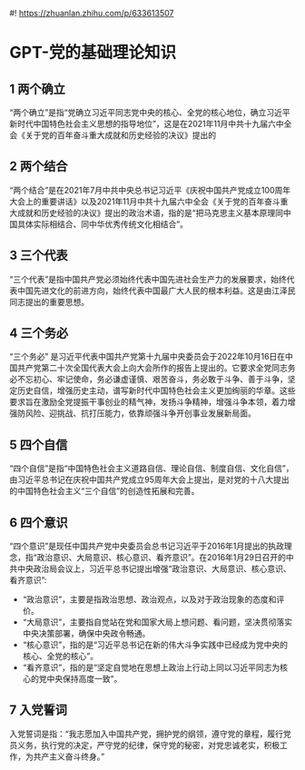 #! https://zhuanlan.zhihu.com/p/633613507
# GPT-党的基础理论知识
## 1 两个确立
“两个确立”是指“党确立习近平同志党中央的核心、全党的核心地位，确立习近平新时代中国特色社会主义思想的指导地位”，这是在2021年11月中共十九届六中全会《关于党的百年奋斗重大成就和历史经验的决议》提出的

## 2 两个结合
“两个结合”是在2021年7月中共中央总书记习近平《庆祝中国共产党成立100周年大会上的重要讲话》以及2021年11月中共十九届六中全会《关于党的百年奋斗重大成就和历史经验的决议》提出的政治术语，指的是“把马克思主义基本原理同中国具体实际相结合、同中华优秀传统文化相结合”。

## 3 三个代表
“三个代表”是指中国共产党必须始终代表中国先进社会生产力的发展要求，始终代表中国先进文化的前进方向，始终代表中国最广大人民的根本利益。这是由江泽民同志提出的重要思想。

## 4 三个务必
“三个务必” 是习近平代表中国共产党第十九届中央委员会于2022年10月16日在中国共产党第二十次全国代表大会上向大会所作的报告上提出的。它要求全党同志务必不忘初心、牢记使命，务必谦虚谨慎、艰苦奋斗，务必敢于斗争、善于斗争，坚定历史自信，增强历史主动，谱写新时代中国特色社会主义更加绚丽的华章。这些要求旨在激励全党提振干事创业的精气神，发扬斗争精神，增强斗争本领，着力增强防风险、迎挑战、抗打压能力，依靠顽强斗争开创事业发展新局面。

## 5 四个自信
“四个自信”是指“中国特色社会主义道路自信、理论自信、制度自信、文化自信”，由习近平总书记在庆祝中国共产党成立95周年大会上提出，是对党的十八大提出的中国特色社会主义“三个自信”的创造性拓展和完善。

## 6 四个意识
“四个意识”是现任中国共产党中央委员会总书记习近平于2016年1月提出的执政理念，指“政治意识、大局意识、核心意识、看齐意识”。在2016年1月29日召开的中共中央政治局会议上，习近平总书记提出增强“政治意识、大局意识、核心意识、看齐意识”:

- “政治意识”，主要是指政治思想、政治观点，以及对于政治现象的态度和评价。
- “大局意识”，主要指自觉站在党和国家大局上想问题、看问题，坚决贯彻落实中央决策部署，确保中央政令畅通。
- “核心意识”，指的是“习近平总书记在新的伟大斗争实践中已经成为党中央的核心、全党的核心”。
- “看齐意识”，指的是“坚定自觉地在思想上政治上行动上同以习近平同志为核心的党中央保持高度一致”。

## 7 入党誓词
入党誓词是指：“我志愿加入中国共产党，拥护党的纲领，遵守党的章程，履行党员义务，执行党的决定，严守党的纪律，保守党的秘密，对党忠诚老实，积极工作，为共产主义奋斗终身。”